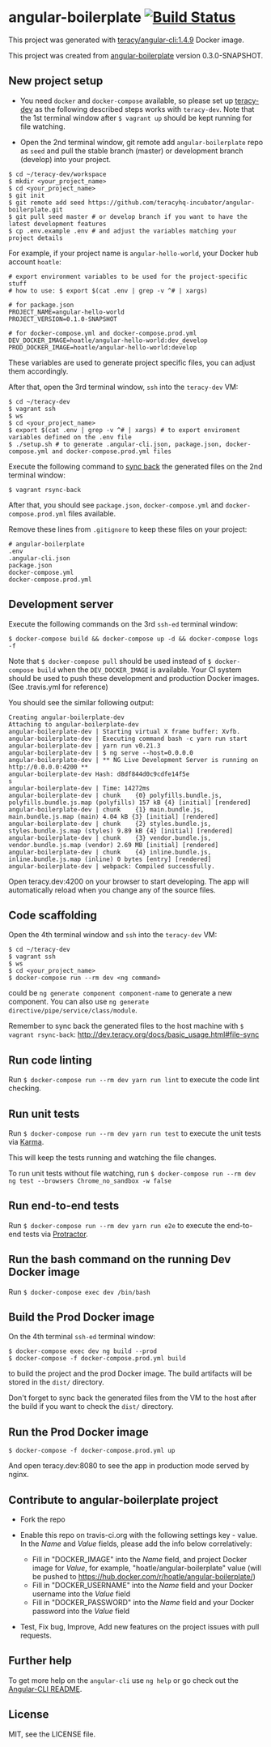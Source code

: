 # angular-boilerplate [![Build Status](https://travis-ci.org/teracyhq/angular-boilerplate.svg?branch=develop)](https://travis-ci.org/teracyhq/angular-boilerplate)

This project was generated with
[teracy/angular-cli:1.4.9](https://hub.docker.com/r/teracy/angular-cli/) Docker image.

This project was created from [angular-boilerplate](https://github.com/teracyhq/angular-boilerplate)
version 0.3.0-SNAPSHOT.

## New project setup

- You need `docker` and `docker-compose` available, so please set up
  [teracy-dev](http://dev.teracy.org/docs/develop/getting_started.html) as the following described
  steps works with `teracy-dev`. Note that the 1st terminal window after `$ vagrant up` should be
  kept running for file watching.

- Open the 2nd terminal window, git remote add `angular-boilerplate` repo as `seed` and pull the
  stable branch (master) or development branch (develop) into your project.

```
$ cd ~/teracy-dev/workspace
$ mkdir <your_project_name>
$ cd <your_project_name>
$ git init
$ git remote add seed https://github.com/teracyhq-incubator/angular-boilerplate.git
$ git pull seed master # or develop branch if you want to have the latest development features
$ cp .env.example .env # and adjust the variables matching your project details
```

For example, if your project name is `angular-hello-world`, your Docker hub account `hoatle`:

```
# export environment variables to be used for the project-specific stuff
# how to use: $ export $(cat .env | grep -v ^# | xargs)

# for package.json
PROJECT_NAME=angular-hello-world
PROJECT_VERSION=0.1.0-SNAPSHOT

# for docker-compose.yml and docker-compose.prod.yml
DEV_DOCKER_IMAGE=hoatle/angular-hello-world:dev_develop
PROD_DOCKER_IMAGE=hoatle/angular-hello-world:develop
```

These variables are used to generate project specific files, you can adjust them accordingly.


After that, open the 3rd terminal window, `ssh` into the `teracy-dev` VM:

```
$ cd ~/teracy-dev
$ vagrant ssh
$ ws
$ cd <your_project_name>
$ export $(cat .env | grep -v ^# | xargs) # to export enviroment variables defined on the .env file
$ ./setup.sh # to generate .angular-cli.json, package.json, docker-compose.yml and docker-compose.prod.yml files
```

Execute the following command to
[sync back](http://dev.teracy.org/docs/develop/basic_usage.html#file-sync) the generated files on
the 2nd terminal window:

```
$ vagrant rsync-back
```

After that, you should see `package.json`, `docker-compose.yml` and `docker-compose.prod.yml` files
available.

Remove these lines from `.gitignore` to keep these files on your project:

```
# angular-boilerplate
.env
.angular-cli.json
package.json
docker-compose.yml
docker-compose.prod.yml
```

## Development server

Execute the following commands on the 3rd `ssh-ed` terminal window:

```
$ docker-compose build && docker-compose up -d && docker-compose logs -f
```

Note that `$ docker-compose pull` should be used instead of `$ docker-compose build` when the
`DEV_DOCKER_IMAGE` is available. Your CI system should be used to push these development and production
Docker images. (See .travis.yml for reference)

You should see the similar following output:

```
Creating angular-boilerplate-dev
Attaching to angular-boilerplate-dev
angular-boilerplate-dev | Starting virtual X frame buffer: Xvfb.
angular-boilerplate-dev | Executing command bash -c yarn run start
angular-boilerplate-dev | yarn run v0.21.3
angular-boilerplate-dev | $ ng serve --host=0.0.0.0 
angular-boilerplate-dev | ** NG Live Development Server is running on http://0.0.0.0:4200 **
angular-boilerplate-dev Hash: d8df844d0c9cdfe14f5e                                                               s
angular-boilerplate-dev | Time: 14272ms
angular-boilerplate-dev | chunk    {0} polyfills.bundle.js, polyfills.bundle.js.map (polyfills) 157 kB {4} [initial] [rendered]
angular-boilerplate-dev | chunk    {1} main.bundle.js, main.bundle.js.map (main) 4.04 kB {3} [initial] [rendered]
angular-boilerplate-dev | chunk    {2} styles.bundle.js, styles.bundle.js.map (styles) 9.89 kB {4} [initial] [rendered]
angular-boilerplate-dev | chunk    {3} vendor.bundle.js, vendor.bundle.js.map (vendor) 2.69 MB [initial] [rendered]
angular-boilerplate-dev | chunk    {4} inline.bundle.js, inline.bundle.js.map (inline) 0 bytes [entry] [rendered]
angular-boilerplate-dev | webpack: Compiled successfully.
```

Open teracy.dev:4200 on your browser to start developing. The app will automatically reload
when you change any of the source files.


## Code scaffolding

Open the 4th terminal window and `ssh` into the `teracy-dev` VM:

```
$ cd ~/teracy-dev
$ vagrant ssh
$ ws
$ cd <your_project_name>
$ docker-compose run --rm dev <ng command>
```

<ng command> could be `ng generate component component-name` to generate a new component. You can
also use `ng generate directive/pipe/service/class/module`.

Remember to sync back the generated files to the host machine with `$ vagrant rsync-back`:
http://dev.teracy.org/docs/basic_usage.html#file-sync

## Run code linting

Run `$ docker-compose run --rm dev yarn run lint` to execute the code lint checking.

## Run unit tests

Run `$ docker-compose run --rm dev yarn run test` to execute the unit tests via [Karma](https://karma-runner.github.io).

This will keep the tests running and watching the file changes.

To run unit tests without file watching, run `$ docker-compose run --rm dev ng test --browsers Chrome_no_sandbox -w false`

## Run end-to-end tests

Run `$ docker-compose run --rm dev yarn run e2e` to execute the end-to-end tests via [Protractor](http://www.protractortest.org/).

## Run the bash command on the running Dev Docker image

Run `$ docker-compose exec dev /bin/bash`


## Build the Prod Docker image

On the 4th terminal `ssh-ed` terminal window:

```
$ docker-compose exec dev ng build --prod
$ docker-compose -f docker-compose.prod.yml build
```

to build the project and the prod Docker image. The build artifacts will be stored in the `dist/`
directory.

Don't forget to sync back the generated files from the VM to the host after the build if you want
to check the `dist/` directory.

## Run the Prod Docker image

```
$ docker-compose -f docker-compose.prod.yml up
```

And open teracy.dev:8080 to see the app in production mode served by nginx.


## Contribute to angular-boilerplate project

- Fork the repo

- Enable this repo on travis-ci.org with the following settings key - value.
  In the *Name* and *Value* fields, please add the info below correlatively: 
  + Fill in "DOCKER_IMAGE" into the *Name* field, and project Docker image for *Value*, for example, "hoatle/angular-boilerplate" value (will be pushed to https://hub.docker.com/r/hoatle/angular-boilerplate/)
  + Fill in "DOCKER_USERNAME" into the *Name* field and your Docker username into the *Value* field
  + Fill in "DOCKER_PASSWORD" into the *Name* field and your Docker password into the *Value* field

- Test, Fix bug, Improve, Add new features on the project issues with pull requests.

## Further help

To get more help on the `angular-cli` use `ng help` or go check out the
[Angular-CLI README](https://github.com/angular/angular-cli/blob/master/README.md).

## License

MIT, see the LICENSE file.
